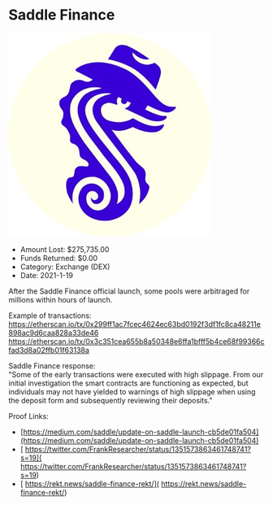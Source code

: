 # Saddle Finance
![Saddle Finance](/rektimages/Saddle-Finance.png)
- Amount Lost: $275,735.00
- Funds Returned: $0.00
- Category: Exchange (DEX)
- Date: 2021-1-19

After the Saddle Finance official launch, some pools were arbitraged for millions within hours of launch.  
  
Example of transactions:  
https://etherscan.io/tx/0x299ff1ac7fcec4624ec63bd0192f3df1fc8ca48211e898ac9d6caa828a33de46  
https://etherscan.io/tx/0x3c351cea655b8a50348e6ffa1bfff5b4ce68f99366cfad3d8a02ffb01f63138a  
  
Saddle Finance response:  
"Some of the early transactions were executed with high slippage. From our initial investigation the smart contracts are functioning as expected, but individuals may not have yielded to warnings of high slippage when using the deposit form and subsequently reviewing their deposits."


Proof Links:
- [https://medium.com/saddle/update-on-saddle-launch-cb5de01fa504](https://medium.com/saddle/update-on-saddle-launch-cb5de01fa504)
- [ https://twitter.com/FrankResearcher/status/1351573863461748741?s=19]( https://twitter.com/FrankResearcher/status/1351573863461748741?s=19)
- [ https://rekt.news/saddle-finance-rekt/]( https://rekt.news/saddle-finance-rekt/)


